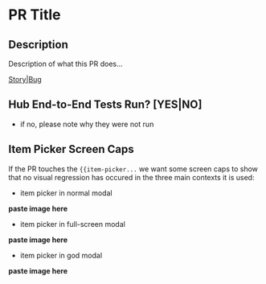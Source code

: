 # PR Title

## Description
Description of what this PR does...

[Story|Bug](Link-to-tp)

## Hub End-to-End Tests Run? [YES|NO]
- if no, please note why they were not run

## Item Picker Screen Caps
If the PR touches the `{{item-picker...` we want some screen caps to show that no visual regression has occured in the three main contexts it is used:

- item picker in normal modal

**paste image here**

- item picker in full-screen modal

**paste image here**

- item picker in god modal

**paste image here**
